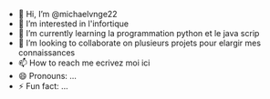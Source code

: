 - 👋 Hi, I’m @michaelvnge22
- 👀 I’m interested in l'infortique
- 🌱 I’m currently learning la programmation python et le java scrip
- 💞️ I’m looking to collaborate on plusieurs projets pour elargir mes connaissances 
- 📫 How to reach me ecrivez moi ici
- 😄 Pronouns: ...
- ⚡ Fun fact: ...

<!---
michaelvnge22/michaelvnge22 is a ✨ special ✨ repository because its `README.md` (this file) appears on your GitHub profile.
You can click the Preview link to take a look at your changes.
--->

